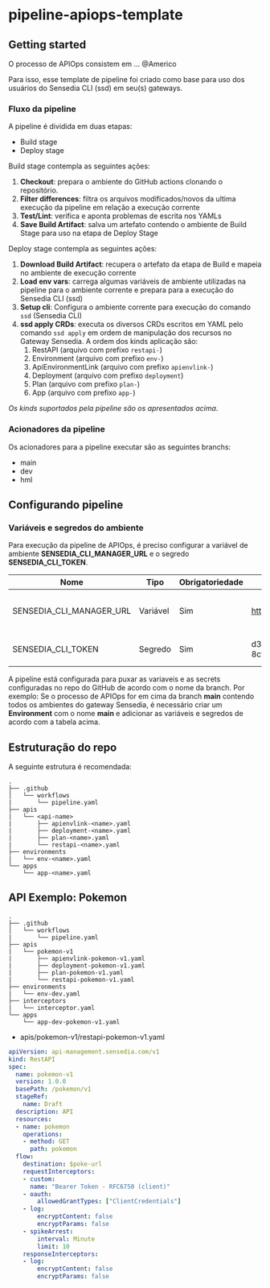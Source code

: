 # pipeline-apiops-template

## Getting started

O processo de APIOps consistem em ... @Americo

Para isso, esse template de pipeline foi criado como base para uso dos usuários do Sensedia CLI (ssd) em seu(s) gateways.

### Fluxo da pipeline

A pipeline é dividida em duas etapas:
- Build stage
- Deploy stage

Build stage contempla as seguintes ações:
1. **Checkout**: prepara o ambiente do GitHub actions clonando o repositório.
2. **Filter differences**: filtra os arquivos modificados/novos da ultima execução da pipeline em relação a execução corrente
3. **Test/Lint**: verifica e aponta problemas de escrita nos YAMLs
4. **Save Build Artifact**: salva um artefato contendo o ambiente de Build Stage para uso na etapa de Deploy Stage

Deploy stage contempla as seguintes ações:
1. **Download Build Artifact**: recupera o artefato da etapa de Build e mapeia no ambiente de execução corrente
2. **Load env vars**: carrega algumas variáveis de ambiente utilizadas na pipeline para o ambiente corrente e prepara para a execução do Sensedia CLI (ssd)
3. **Setup cli**: Configura o ambiente corrente para execução do comando `ssd` (Sensedia CLI)
4. **ssd apply CRDs**: executa os diversos CRDs escritos em YAML pelo comando `ssd apply` em ordem de manipulação dos recursos no Gateway Sensedia. A ordem dos kinds aplicação são:
    1. RestAPI (arquivo com prefixo `restapi-`)
    2. Environment (arquivo com prefixo `env-`)
    3. ApiEnvironmentLink (arquivo com prefixo `apienvlink-`)
    4. Deployment (arquivo com prefixo `deployment`)
    5. Plan (arquivo com prefixo `plan-`)
    6. App (arquivo com prefixo `app-`)

*Os kinds suportados pela pipeline são os apresentados acima*.

### Acionadores da pipeline

Os acionadores para a pipeline executar são as seguintes branchs:
- main
- dev
- hml

## Configurando pipeline

### Variáveis e segredos do ambiente

Para execução da pipeline de APIOps, é preciso configurar a variável de ambiente **SENSEDIA_CLI_MANAGER_URL** e o segredo **SENSEDIA_CLI_TOKEN**.

|Nome|Tipo|Obrigatoriedade|Exemplo|Descrição|
|-|-|-|-|-|
|SENSEDIA_CLI_MANAGER_URL|Variável|Sim|https://manager.sensedia.com|URL base do Gateway Sensedia|
|SENSEDIA_CLI_TOKEN|Segredo|Sim|d3c2ebf8-8d10-473d-8cf7-a1ce3ac5b7ab|Token do Sensedia CLI|

A pipeline está configurada para puxar as variaveis e as secrets configuradas no repo do GitHub de acordo com o nome da branch. Por exemplo: Se o processo de APIOps for em cima da branch **main** contendo todos os ambientes do gateway Sensedia, é necessário criar um **Environment** com o nome **main** e adicionar as variáveis e segredos de acordo com a tabela acima.

## Estruturação do repo

A seguinte estrutura é recomendada:

```
.
├── .github
│   └── workflows
|       └── pipeline.yaml
├── apis
|   └── <api-name>
|       ├── apienvlink-<name>.yaml
|       ├── deployment-<name>.yaml
|       ├── plan-<name>.yaml
|       └── restapi-<name>.yaml
├── environments
|   └── env-<name>.yaml
└── apps
    └── app-<name>.yaml
```

## API Exemplo: Pokemon

```
.
├── .github
│   └── workflows
|       └── pipeline.yaml
├── apis
|   └── pokemon-v1
|       ├── apienvlink-pokemon-v1.yaml
|       ├── deployment-pokemon-v1.yaml
|       ├── plan-pokemon-v1.yaml
|       └── restapi-pokemon-v1.yaml
├── environments
|   └── env-dev.yaml
├── interceptors
|   └── interceptor.yaml
└── apps
    └── app-dev-pokemon-v1.yaml
```

- apis/pokemon-v1/restapi-pokemon-v1.yaml
```yaml
apiVersion: api-management.sensedia.com/v1
kind: RestAPI
spec:
  name: pokemon-v1
  version: 1.0.0
  basePath: /pokemon/v1
  stageRef:
    name: Draft
  description: API 
  resources:
  - name: pokemon
    operations:
    - method: GET
      path: pokemon
  flow:
    destination: $poke-url
    requestInterceptors:
    - custom:
      name: "Bearer Token - RFC6750 (client)"
    - oauth:
        allowedGrantTypes: ["ClientCredentials"]
    - log:
        encryptContent: false
        encryptParams: false
    - spikeArrest:
        interval: Minute
        limit: 10
    responseInterceptors:
    - log:
        encryptContent: false
        encryptParams: false
```
